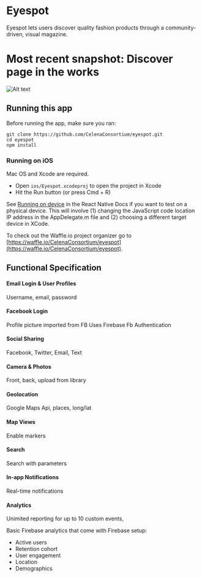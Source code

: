 # Eyespot

Eyespot lets users discover quality fashion products through a community-driven, visual magazine.

# Most recent snapshot: Discover page in the works

![Alt text](./discover-page-snapshot.png?raw=true "Title")

## Running this app

Before running the app, make sure you ran:

    git clone https://github.com/CelenaConsortium/eyespot.git
    cd eyespot
    npm install

### Running on iOS

Mac OS and Xcode are required.

- Open `ios/Eyespot.xcodeproj` to open the project in Xcode
- Hit the Run button (or press Cmd + R)

See [Running on device](https://facebook.github.io/react-native/docs/running-on-device-ios.html) in the React Native Docs if you want to test on a physical device. This will involve (1) changing the JavaScript code location IP address in the AppDelegate.m file and (2) choosing a different target device in XCode.

To check out the Waffle.io project organizer go to [https://waffle.io/CelenaConsortium/eyespot](https://waffle.io/CelenaConsortium/eyespot).

## Functional Specification
						
#### Email Login & User Profiles
Username, email, password
						
#### Facebook Login
Profile picture imported from FB
Uses Firebase Fb Authentication
						
#### Social Sharing
Facebook, Twitter, Email, Text
						
#### Camera & Photos
Front, back, upload from library
						
#### Geolocation
Google Maps Api, places, long/lat
						
#### Map Views
Enable markers
						
#### Search
Search with parameters
					
#### In-app Notifications
Real-time notifications			
	
#### Analytics		
Unimited reporting for up to 10 custom events,

Basic Firebase analytics that come with Firebase setup:
* Active users
* Retention cohort
* User engagement
* Location
* Demographics
